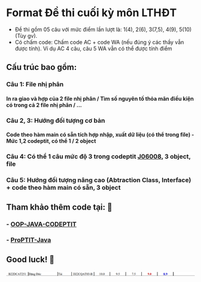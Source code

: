 # Format Đề thi cuối kỳ môn LTHĐT

- Đề thi gồm 05 câu với mức điểm lần lượt là: 1(4), 2(6), 3(7,5), 4(9), 5(10) (Tùy gv).
- Có chấm code: Chấm code AC + code WA (nếu đúng ý các thầy vẫn được tính). Ví dụ AC 4 câu, câu 5 WA vẫn có thể được tính điểm
## Cấu trúc bao gồm:
### Câu 1: File nhị phân
#### In ra giao và hợp của 2 file nhị phân / Tìm số nguyên tố thỏa mãn điều kiện có trong cả 2 file nhị phân / ...
### Câu 2, 3: Hướng đối tượng cơ bản
#### Code theo hàm main có sẵn tích hợp nhập, xuất dữ liệu (có thể trong file) - Mức 1,2 codeptit, có thể 1 / 2 object
### Câu 4: Có thể 1 câu mức độ 3 trong codeptit [J06008](https://code.ptit.edu.vn/student/question/J06008), 3 object, file
### Câu 5: Hướng đối tượng nâng cao (Abtraction Class, Interface) + code theo hàm main có sẵn, 3 object

## Tham khảo thêm code tại: 🚀
### - [OOP-JAVA-CODEPTIT](https://github.com/qhoa256/OOP-JAVA-CODEPTIT)
### - [ProPTIT-Java](https://github.com/nickken253/ProPTIT-Java)


## Good luck! 🎯
![img_1.png](img_1.png)
